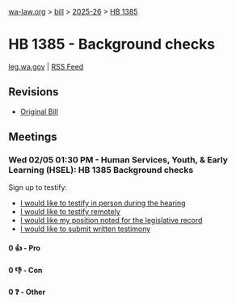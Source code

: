 [wa-law.org](/) > [bill](/bill/) > [2025-26](/bill/2025-26/) > [HB 1385](/bill/2025-26/hb/1385/)

# HB 1385 - Background checks
[leg.wa.gov](https://app.leg.wa.gov/billsummary?BillNumber=1385&Year=2025&Initiative=false) | [RSS Feed](./rss.xml)

## Revisions
* [Original Bill](1/)

## Meetings
### Wed 02/05 01:30 PM - Human Services, Youth, & Early Learning (HSEL): HB 1385 Background checks
Sign up to testify:
* [I would like to testify in person during the hearing](https://app.leg.wa.gov/csi/Testifier/Add?chamber=House&mId=32661&aId=162536&caId=25398&tId=1)
* [I would like to testify remotely](https://app.leg.wa.gov/csi/Testifier/Add?chamber=House&mId=32661&aId=162536&caId=25398&tId=2)
* [I would like my position noted for the legislative record](https://app.leg.wa.gov/csi/Testifier/Add?chamber=House&mId=32661&aId=162536&caId=25398&tId=3)
* [I would like to submit written testimony](https://app.leg.wa.gov/csi/Testifier/Add?chamber=House&mId=32661&aId=162536&caId=25398&tId=4)

#### 0 👍 - Pro

#### 0 👎 - Con

#### 0 ❓ - Other
